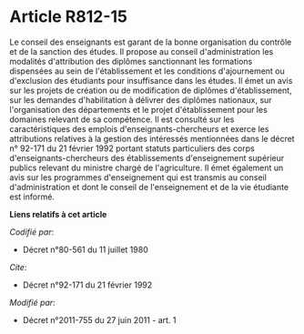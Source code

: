 # Article R812-15

Le conseil des enseignants est garant de la bonne organisation du contrôle et de la sanction des études. Il propose au
conseil d'administration les modalités d'attribution des diplômes sanctionnant les formations dispensées au sein de
l'établissement et les conditions d'ajournement ou d'exclusion des étudiants pour insuffisance dans les études. Il émet un
avis sur les projets de création ou de modification de diplômes d'établissement, sur les demandes d'habilitation à délivrer
des diplômes nationaux, sur l'organisation des départements et le projet d'établissement pour les domaines relevant de sa
compétence. Il est consulté sur les caractéristiques des emplois d'enseignants-chercheurs et exerce les attributions
relatives à la gestion des intéressés mentionnées dans le décret n° 92-171 du 21 février 1992 portant statuts particuliers
des corps d'enseignants-chercheurs des établissements d'enseignement supérieur publics relevant du ministre chargé de
l'agriculture. Il émet également un avis sur les programmes d'enseignement qui est transmis au conseil d'administration et
dont le conseil de l'enseignement et de la vie étudiante est informé.

**Liens relatifs à cet article**

_Codifié par_:

  - Décret n°80-561 du 11 juillet 1980

_Cite_:

  - Décret n°92-171 du 21 février 1992

_Modifié par_:

  - Décret n°2011-755 du 27 juin 2011 - art. 1
